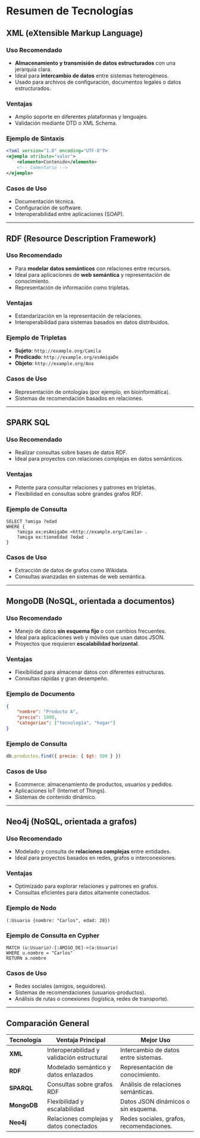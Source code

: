 # Resumen de Tecnologías

## **XML (eXtensible Markup Language)**

### Uso Recomendado
- **Almacenamiento y transmisión de datos estructurados** con una jerarquía clara.
- Ideal para **intercambio de datos** entre sistemas heterogéneos.
- Usado para archivos de configuración, documentos legales o datos estructurados.

### Ventajas
- Amplio soporte en diferentes plataformas y lenguajes.
- Validación mediante DTD o XML Schema.

### Ejemplo de Sintaxis
```xml
<?xml version="1.0" encoding="UTF-8"?>
<ejemplo atributo="valor">
    <elemento>Contenido</elemento>
    <!-- Comentario -->
</ejemplo>
```

### Casos de Uso
- Documentación técnica.
- Configuración de software.
- Interoperabilidad entre aplicaciones (SOAP).

---

## **RDF (Resource Description Framework)**

### Uso Recomendado
- Para **modelar datos semánticos** con relaciones entre recursos.
- Ideal para aplicaciones de **web semántica** y representación de conocimiento.
- Representación de información como tripletas.

### Ventajas
- Estandarización en la representación de relaciones.
- Interoperabilidad para sistemas basados en datos distribuidos.

### Ejemplo de Tripletas
- **Sujeto**: `http://example.org/Camila`
- **Predicado**: `http://example.org/esAmigaDe`
- **Objeto**: `http://example.org/Ana`

### Casos de Uso
- Representación de ontologías (por ejemplo, en bioinformática).
- Sistemas de recomendación basados en relaciones.

---

## **SPARK SQL**

### Uso Recomendado
- Realizar consultas sobre bases de datos RDF.
- Ideal para proyectos con relaciones complejas en datos semánticos.

### Ventajas
- Potente para consultar relaciones y patrones en tripletas.
- Flexibilidad en consultas sobre grandes grafos RDF.

### Ejemplo de Consulta
```sparql
SELECT ?amiga ?edad
WHERE {
    ?amiga ex:esAmigaDe <http://example.org/Camila> .
    ?amiga ex:tieneEdad ?edad .
}
```

### Casos de Uso
- Extracción de datos de grafos como Wikidata.
- Consultas avanzadas en sistemas de web semántica.

---

## **MongoDB (NoSQL, orientada a documentos)**

### Uso Recomendado
- Manejo de datos **sin esquema fijo** o con cambios frecuentes.
- Ideal para aplicaciones web y móviles que usan datos JSON.
- Proyectos que requieren **escalabilidad horizontal**.

### Ventajas
- Flexibilidad para almacenar datos con diferentes estructuras.
- Consultas rápidas y gran desempeño.

### Ejemplo de Documento
```json
{
    "nombre": "Producto A",
    "precio": 1000,
    "categorias": ["tecnología", "hogar"]
}
```

### Ejemplo de Consulta
```javascript
db.productos.find({ precio: { $gt: 500 } })
```

### Casos de Uso
- Ecommerce: almacenamiento de productos, usuarios y pedidos.
- Aplicaciones IoT (Internet of Things).
- Sistemas de contenido dinámico.

---

## **Neo4j (NoSQL, orientada a grafos)**

### Uso Recomendado
- Modelado y consulta de **relaciones complejas** entre entidades.
- Ideal para proyectos basados en redes, grafos o interconexiones.

### Ventajas
- Optimizado para explorar relaciones y patrones en grafos.
- Consultas eficientes para datos altamente conectados.

### Ejemplo de Nodo
```cypher
(:Usuario {nombre: "Carlos", edad: 28})
```

### Ejemplo de Consulta en Cypher
```cypher
MATCH (u:Usuario)-[:AMIGO_DE]->(a:Usuario)
WHERE u.nombre = "Carlos"
RETURN a.nombre
```

### Casos de Uso
- Redes sociales (amigos, seguidores).
- Sistemas de recomendaciones (usuarios-productos).
- Análisis de rutas o conexiones (logística, redes de transporte).

---

## **Comparación General**

| **Tecnología** | **Ventaja Principal**                    | **Mejor Uso**                         |
|----------------|------------------------------------------|----------------------------------------|
| **XML**        | Interoperabilidad y validación estructural | Intercambio de datos entre sistemas.  |
| **RDF**        | Modelado semántico y datos enlazados      | Representación de conocimiento.       |
| **SPARQL**     | Consultas sobre grafos RDF               | Análisis de relaciones semánticas.    |
| **MongoDB**    | Flexibilidad y escalabilidad             | Datos JSON dinámicos o sin esquema.   |
| **Neo4j**      | Relaciones complejas y datos conectados  | Redes sociales, grafos, recomendaciones. |
